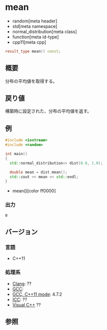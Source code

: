 # mean
* random[meta header]
* std[meta namespace]
* normal_distribution[meta class]
* function[meta id-type]
* cpp11[meta cpp]

```cpp
result_type mean() const;
```

## 概要
分布の平均値を取得する。


## 戻り値
構築時に設定された、分布の平均値を返す。


## 例
```cpp
#include <iostream>
#include <random>

int main()
{
  std::normal_distribution<> dist(0.0, 1.0);

  double mean = dist.mean();
  std::cout << mean << std::endl;
}
```
* mean()[color ff0000]

### 出力
```
0
```

## バージョン
### 言語
- C++11

### 処理系
- [Clang](/implementation.md#clang): ??
- [GCC](/implementation.md#gcc): 
- [GCC, C++11 mode](/implementation.md#gcc): 4.7.2
- [ICC](/implementation.md#icc): ??
- [Visual C++](/implementation.md#visual_cpp) ??


## 参照


